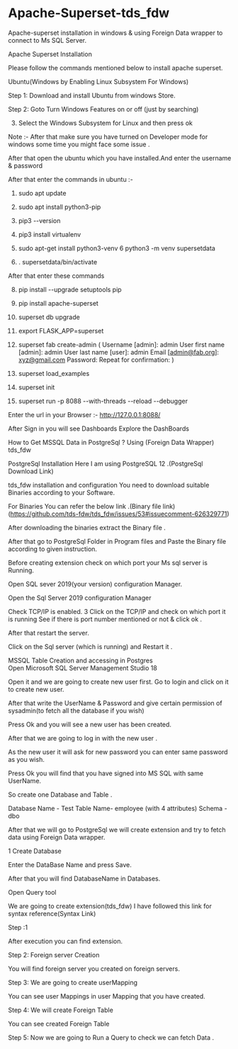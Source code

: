 # Apache-Superset-tds_fdw
Apache-superset installation in windows  &amp; using Foreign Data wrapper to connect to Ms SQL Server.

Apache Superset Installation 

Please follow the  commands mentioned below to install apache superset.

Ubuntu(Windows by Enabling Linux Subsystem For Windows)

Step 1: Download and install Ubuntu from windows Store.



Step 2: Goto  Turn Windows Features on or off (just by searching)



3. Select  the Windows Subsystem for Linux and then press ok



Note :- After that make sure you have turned on Developer mode for windows some time you might face some issue .



After that open the ubuntu which you have installed.And enter the username & password 



After that enter the commands in ubuntu :-

1.  sudo apt update
2.  sudo apt install python3-pip
3.   pip3 --version




4.   pip3 install virtualenv
5.   sudo apt-get install python3-venv
6    python3 -m venv supersetdata


7.   . supersetdata/bin/activate


After that enter these commands 

8.    pip install --upgrade setuptools pip
9.    pip install apache-superset
10.   superset db upgrade
11.   export FLASK_APP=superset

12.   superset fab create-admin
(  Username [admin]: admin
User first name [admin]: admin
User last name [user]: admin
Email [admin@fab.org]: xyz@gmail.com
Password:
Repeat for confirmation:    )

13.   superset load_examples
14.   superset init


15.   superset run -p 8088 --with-threads --reload --debugger



Enter the url in your Browser :- http://127.0.0.1:8088/



After Sign in you will see Dashboards Explore the DashBoards











How to  Get MSSQL Data in  PostgreSql ?
      Using (Foreign Data Wrapper) tds_fdw

PostgreSql Installation
 Here I  am using PostgreSQL 12 .(PostgreSql Download Link)

tds_fdw  installation and configuration
You need to download suitable Binaries according to your Software.

For Binaries You can refer the below link .(Binary file link)
 (https://github.com/tds-fdw/tds_fdw/issues/53#issuecomment-626329771)

After downloading the binaries extract the Binary file .


After that go to PostgreSql Folder in Program files and Paste the Binary file according to given instruction.




Before creating extension check on which port your Ms sql server is Running.

Open SQL sever 2019(your version) configuration Manager.



 Open the Sql Server 2019 configuration Manager

 
Check  TCP/IP is enabled.
 3  Click on the TCP/IP and  check on which port it is running 
See if  there is port number mentioned  or not  & click ok . 


After that restart the server.

Click on the Sql server (which is running) and Restart it .




MSSQL Table Creation and accessing in Postgres  
Open Microsoft SQL Server Management Studio 18


 Open it  and we are going to create new user  first.
 Go to login and click on it to create new user.


After that write the UserName & Password and give certain permission of sysadmin(to fetch all the database if you wish)
 



Press  Ok and you will see a new user has been created.



After that we are going to log in with the new user .



As the new user it will ask for new password you can enter same password as you wish.


Press Ok you will find that you have signed into MS SQL with same UserName.


So create one Database and Table .
 
Database Name - Test
Table  Name- employee (with 4 attributes)
Schema - dbo
  
 




After that we will go to PostgreSql we will create extension and try to fetch data using Foreign Data wrapper.

1 Create Database


Enter the DataBase Name and press Save.
 

After that you will find DatabaseName in Databases.



Open Query tool


We are going to create extension(tds_fdw)
I have followed this link for syntax reference(Syntax  Link)

Step :1


After execution you can find extension.



Step 2: Foreign server Creation




You will find foreign server you created on foreign servers.
 

Step 3: We are going to create userMapping


You can see user Mappings in user Mapping that you have created.











Step 4: We will create Foreign Table

You can see created Foreign Table










Step 5:  Now we are going to Run a Query to check we can fetch Data .







